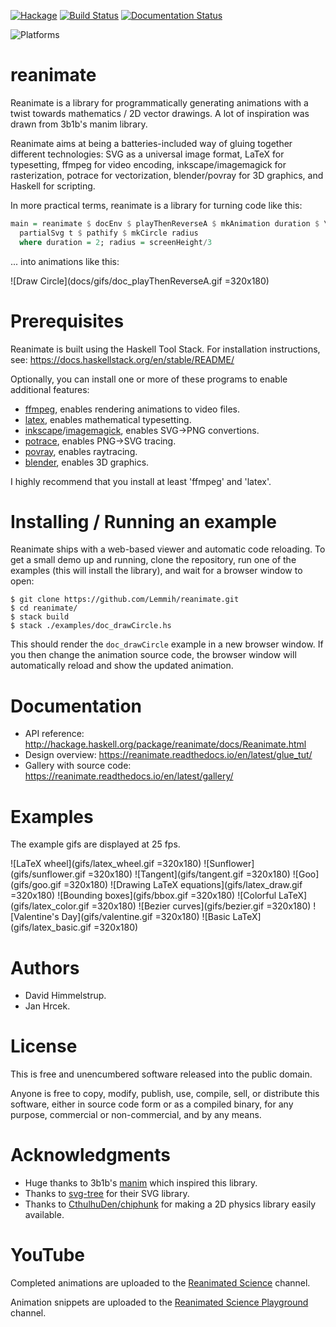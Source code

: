 [![Hackage](https://img.shields.io/hackage/v/reanimate.svg?color=success)](http://hackage.haskell.org/package/reanimate)
[![Build Status](https://dev.azure.com/lemmih0612/reanimate/_apis/build/status/Lemmih.reanimate?branchName=master)](https://dev.azure.com/lemmih0612/reanimate/_build/latest?definitionId=1&branchName=master)
[![Documentation Status](https://readthedocs.org/projects/reanimate/badge/?version=latest)](https://reanimate.readthedocs.io/en/latest/?badge=latest)

![Platforms](https://img.shields.io/badge/platform-linux%20%7C%20osx%20%7C%20windows-informational)

# reanimate

Reanimate is a library for programmatically generating animations with a twist towards
mathematics / 2D vector drawings. A lot of inspiration was drawn from 3b1b's manim library.

Reanimate aims at being a batteries-included way of gluing together different technologies: SVG as
a universal image format, LaTeX for typesetting, ffmpeg for video encoding, inkscape/imagemagick
for rasterization, potrace for vectorization, blender/povray for 3D graphics, and Haskell for
scripting.

In more practical terms, reanimate is a library for turning code like this:

```haskell
main = reanimate $ docEnv $ playThenReverseA $ mkAnimation duration $ \t ->
  partialSvg t $ pathify $ mkCircle radius
  where duration = 2; radius = screenHeight/3
```

... into animations like this:

![Draw Circle](docs/gifs/doc_playThenReverseA.gif =320x180)


# Prerequisites

Reanimate is built using the Haskell Tool Stack. For installation instructions, see: https://docs.haskellstack.org/en/stable/README/

Optionally, you can install one or more of these programs to enable additional features:
 * [ffmpeg](https://www.ffmpeg.org/), enables rendering animations to video files.
 * [latex](https://www.latex-project.org/), enables mathematical typesetting.
 * [inkscape](https://inkscape.org/)/[imagemagick](https://imagemagick.org/index.php), enables SVG->PNG convertions.
 * [potrace](http://potrace.sourceforge.net/), enables PNG->SVG tracing.
 * [povray](https://www.povray.org/), enables raytracing.
 * [blender](https://www.blender.org/), enables 3D graphics.

I highly recommend that you install at least 'ffmpeg' and 'latex'.

# Installing / Running an example

Reanimate ships with a web-based viewer and automatic code reloading. To get a small demo
up and running, clone the repository, run one of the examples (this will install the library),
and wait for a browser window to open:

```console
$ git clone https://github.com/Lemmih/reanimate.git
$ cd reanimate/
$ stack build
$ stack ./examples/doc_drawCircle.hs
```

This should render the `doc_drawCircle` example in a new browser window. If you then change the
animation source code, the browser window will automatically reload and show the updated animation.

# Documentation

 * API reference: http://hackage.haskell.org/package/reanimate/docs/Reanimate.html
 * Design overview: https://reanimate.readthedocs.io/en/latest/glue_tut/
 * Gallery with source code: https://reanimate.readthedocs.io/en/latest/gallery/

# Examples

The example gifs are displayed at 25 fps.

![LaTeX wheel](gifs/latex_wheel.gif =320x180)
![Sunflower](gifs/sunflower.gif =320x180)
![Tangent](gifs/tangent.gif =320x180)
![Goo](gifs/goo.gif =320x180)
![Drawing LaTeX equations](gifs/latex_draw.gif =320x180)
![Bounding boxes](gifs/bbox.gif =320x180)
![Colorful LaTeX](gifs/latex_color.gif =320x180)
![Bezier curves](gifs/bezier.gif =320x180)
![Valentine's Day](gifs/valentine.gif =320x180)
![Basic LaTeX](gifs/latex_basic.gif =320x180)

# Authors

  * David Himmelstrup.
  * Jan Hrcek.

# License

This is free and unencumbered software released into the public domain.

Anyone is free to copy, modify, publish, use, compile, sell, or
distribute this software, either in source code form or as a compiled
binary, for any purpose, commercial or non-commercial, and by any
means.

# Acknowledgments

  * Huge thanks to 3b1b's [manim](https://github.com/3b1b/manim) which inspired this library.
  * Thanks to [svg-tree](https://github.com/Twinside/svg-tree) for their SVG library.
  * Thanks to [CthulhuDen/chiphunk](https://github.com/CthulhuDen/chiphunk) for making a 2D physics
    library easily available.

# YouTube

Completed animations are uploaded to the [Reanimated Science](https://www.youtube.com/channel/UCbZujyI7i6JbI-I0shPvDgg) channel.

Animation snippets are uploaded to the [Reanimated Science Playground](https://www.youtube.com/channel/UCL7MwXLtQbhJeb6Ts3_HooA) channel.
